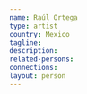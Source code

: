 ```yaml
---
name: Raúl Ortega
type: artist
country: Mexico
tagline:
description:
related-persons:
connections:
layout: person
---
```

